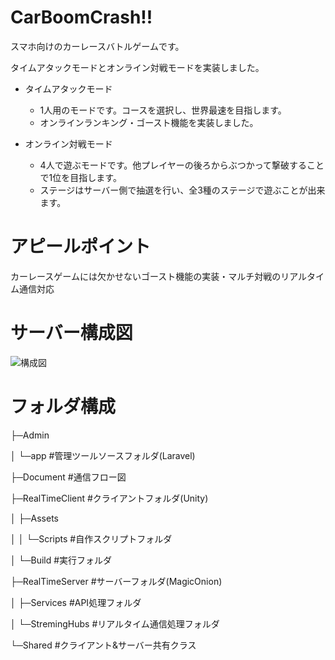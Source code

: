 # CarBoomCrash!!
<p>スマホ向けのカーレースバトルゲームです。</p>
<p>タイムアタックモードとオンライン対戦モードを実装しました。</p>

+ タイムアタックモード
  + 1人用のモードです。コースを選択し、世界最速を目指します。
  + オンラインランキング・ゴースト機能を実装しました。

+ オンライン対戦モード
  + 4人で遊ぶモードです。他プレイヤーの後ろからぶつかって撃破することで1位を目指します。
  + ステージはサーバー側で抽選を行い、全3種のステージで遊ぶことが出来ます。

# アピールポイント
カーレースゲームには欠かせないゴースト機能の実装・マルチ対戦のリアルタイム通信対応

# サーバー構成図
![構成図](https://lessoniaasstrage.blob.core.windows.net/images/%E3%82%B7%E3%82%B9%E3%83%86%E3%83%A0%E5%85%A8%E4%BD%93%E6%A7%8B%E6%88%90%E5%9B%B3.png?raw=true)

# フォルダ構成
<p>├─Admin</p>
<p>│   └─app          #管理ツールソースフォルダ(Laravel)</p>
<p>├─Document         #通信フロー図</p>
<p>├─RealTimeClient   #クライアントフォルダ(Unity)</p>
<p>│   ├─Assets</p>
<p>│   │ └─Scripts    #自作スクリプトフォルダ</p>
<p>│   └─Build        #実行フォルダ</p>
<p>├─RealTimeServer   #サーバーフォルダ(MagicOnion)</p>
<p>│   ├─Services     #API処理フォルダ</p>
<p>│   └─StremingHubs #リアルタイム通信処理フォルダ</p>
<p>└─Shared           #クライアント&サーバー共有クラス</p>
